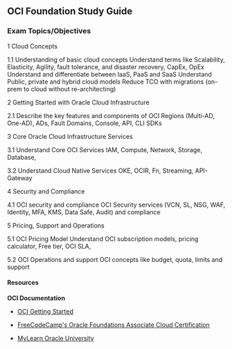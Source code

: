 ## OCI Foundation Study Guide

### Exam Topics/Objectives

1 Cloud Concepts

1.1 Understanding of basic cloud concepts
Understand terms like Scalability, Elasticity, Agility,
fault tolerance, and disaster recovery, CapEx, OpEx
Understand and differentiate between IaaS, PaaS
and SaaS
Understand Public, private and hybrid cloud models
Reduce TCO with migrations (on-prem to cloud
without re-architecting)

2 Getting Started with Oracle Cloud Infrastructure

2.1 Describe the key features and components of OCI Regions (Multi-AD, One-AD), ADs, Fault Domains,
Console, API, CLI SDKs

3 Core Oracle Cloud Infrastructure Services

3.1 Understand Core OCI Services IAM, Compute, Network, Storage, Database,

3.2 Understand Cloud Native Services OKE, OCIR, Fn, Streaming, API-Gateway

4 Security and Compliance

4.1 OCI security and compliance OCI Security services (VCN, SL, NSG, WAF, Identity,
MFA, KMS, Data Safe, Audit) and compliance

5 Pricing, Support and Operations

5.1 OCI Pricing Model Understand OCI subscription models, pricing
calculator, Free tier, OCI SLA,

5.2 OCI Operations and support OCI concepts like budget, quota, limits and support

#### Resources

**OCI Documentation**
- [OCI Getting Started](https://docs.oracle.com/en-us/iaas/Content/GSG/Concepts/baremetalintro.htm)

- [FreeCodeCamp's Oracle Foundations Associate Cloud Certification](https://www.youtube.com/watch?v=si9tjcnxruU&ab_channel=freeCodeCamp.org)

- [MyLearn Oracle University](https://mylearn.oracle.com/ou/learning-path/become-an-oci-foundations-associate-2023/122043)
